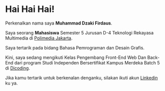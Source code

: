 # Hai Hai Hai! 

Perkenalkan nama saya **Muhammad Dzaki Firdaus**.

Saya seorang **Mahasiswa** Semester 5 Jurusan D-4 Teknologi Rekayasa Multimedia di [Polimedia Jakarta](https://polimedia.ac.id/).

Saya tertarik pada bidang Bahasa Pemrograman dan Desain Grafis.

Kini, saya sedang mengikuti Kelas Pengembang Front-End Web Dan Back-End dari program Studi Independen Bersertifikat Kampus Merdeka Batch 5 di [Dicoding](https://www.dicoding.com/).

Jika kamu tertarik untuk berkenalan denganku, silakan ikuti akun [Linkedin](https://www.linkedin.com/in/muhammad-dzaki-firdaus-a83a04230/)  ku ya.
